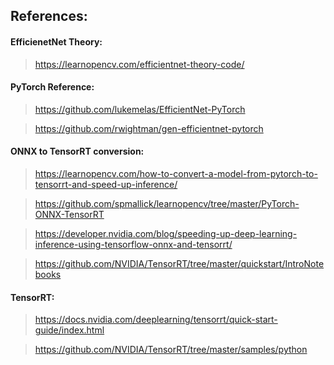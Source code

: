 ## **References:**

#### **EfficienetNet Theory:**

> https://learnopencv.com/efficientnet-theory-code/

#### **PyTorch Reference:**

> https://github.com/lukemelas/EfficientNet-PyTorch

> https://github.com/rwightman/gen-efficientnet-pytorch

#### **ONNX to TensorRT conversion:**

> https://learnopencv.com/how-to-convert-a-model-from-pytorch-to-tensorrt-and-speed-up-inference/

> https://github.com/spmallick/learnopencv/tree/master/PyTorch-ONNX-TensorRT

> https://developer.nvidia.com/blog/speeding-up-deep-learning-inference-using-tensorflow-onnx-and-tensorrt/

> https://github.com/NVIDIA/TensorRT/tree/master/quickstart/IntroNotebooks

#### **TensorRT:**

> https://docs.nvidia.com/deeplearning/tensorrt/quick-start-guide/index.html

> https://github.com/NVIDIA/TensorRT/tree/master/samples/python


